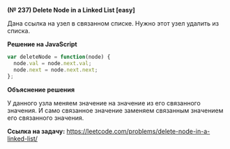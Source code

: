 **(№ 237) Delete Node in a Linked List [easy]**

Дана ссылка на узел в связанном списке. Нужно этот узел удалить из списка.

**Решение на JavaScript**

```javascript
var deleteNode = function(node) {
  node.val = node.next.val;
  node.next = node.next.next;
};
```

**Объяснение решения**

У данного узла меняем значение на значение из его связанного значения. И само связанное значение заменяем связанным значением его связанного значения.

**Ссылка на задачу:** https://leetcode.com/problems/delete-node-in-a-linked-list/